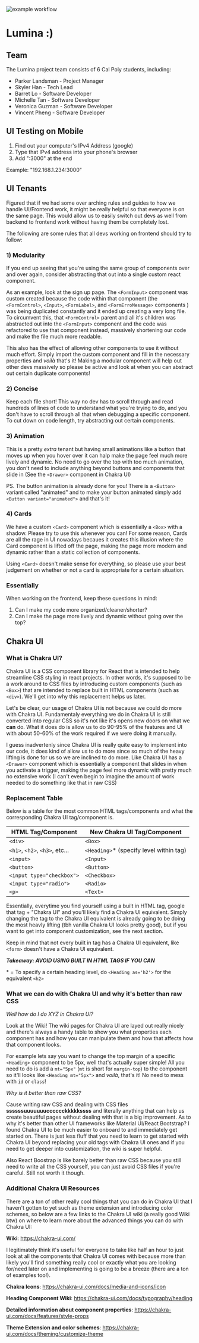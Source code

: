 ![example workflow](https://github.com/hack4impact-calpoly/lumina/blob/actions/.github/workflows/node.js.yml/badge.svg)
# **Lumina :)** 

## **Team**
The Lumina project team consists of 6 Cal Poly students, including:
- Parker Landsman - Project Manager
- Skyler Han - Tech Lead
- Barret Lo - Software Developer
- Michelle Tan - Software Developer
- Veronica Guzman - Software Developer
- Vincent Pheng - Software Developer

## **UI Testing on Mobile**

1) Find out your computer's IPv4 Address (google)
2) Type that IPv4 address into your phone's browser
3) Add ":3000" at the end

Example: "192.168.1.234:3000"

## **UI Tenants**

Figured that if we had some over arching rules and guides to how we handle UI/Frontend work, it might be really helpful so that everyone is on the same page. This would allow us to easily switch out devs as well from backend to frontend work without having them be completely lost.

The following are some rules that all devs working on frontend should try to follow:

### **1) Modularity**

If you end up seeing that you're using the same group of components over and over again, consider abstracting that out into a single custom react component.

As an example, look at the sign up page. The `<FormInput>` component was custom created because the code within that component (the `<FormControl>`, `<Input>`, `<FormLabel>`, and `<FormErroMessage>` components ) was being duplicated constantly and it ended up creating a very long file. To circumvent this, that `<FormControl>` parent and all it's children was abstracted out into the `<FormInput>` component and the code was refactored to use that component instead, massively shortening our code and make the file much more readable.

This also has the effect of allowing other components to use it without much effort. Simply import the custom component and fill in the necessary properties and *voilà* that's it! Making a modular component will help out other devs massively so please be active and look at when you can abstract out certain duplicate components!

### **2) Concise**

Keep each file short! This way no dev has to scroll through and read hundreds of lines of code to understand what you're trying to do, and you don't have to scroll through all that when debugging a specific component. To cut down on code length, try abstracting out certain components.

### **3) Animation**

This is a pretty *extra* tenant but having small animations like a button that moves up when you hover over it can halp make the page feel much more lively and dynamic. No need to go over the top with too much animation, you don't need to include anything beyond buttons and components that slide in (See the `<Drawer>` component in Chakra UI)

PS. The button animation is already done for you! There is a `<Button>` variant called "animated" and to make your button animated simply add `<Button variant="animated">` and that's it!

### **4) Cards**

We have a custom `<Card>` component which is essentially a `<Box>` with a shadow. Please try to use this whenever you can! For some reason, Cards are all the rage in UI nowadays becaues it creates this illusion where the Card component is lifted off the page, making the page more modern and dynamic rather than a static collection of components. 

Using `<Card>` doesn't make sense for everything, so please use your best judgement on whether or not a card is appropriate for a certain situation.

### **Essentially**

When working on the frontend, keep these questions in mind:

1) Can I make my code more organized/cleaner/shorter?
2) Can I make the page more lively and dynamic without going over the top? 

## **Chakra UI**

### **What is Chakra UI?**

Chakra UI is a CSS component library for React that is intended to help streamline CSS styling in react projects. In other words, it's supposed to be a work around to CSS files by introducing custom components (such as `<Box>`) that are intended to replace built in HTML components (such as `<div>`). We'll get into why this replacement helps us later.

Let's be clear, our usage of Chakra UI is not because we could do more with Chakra UI. Fundamentaly everything we do in Chakra UI is still converted into regular CSS so it's not like it's opens new doors on what we **can** do. What it does do is allow us to do 90-95% of the features and UI with about 50-60% of the work required if we were doing it manually. 

I guess inadvertenly since Chakra UI is really quite easy to implement into our code, it does kind of allow us to do more since so much of the heavy lifting is done for us so we are inclined to do more. Like Chakra UI has a `<Drawer>` component which is essentially a component that slides in when you activate a trigger, making the page feel more dynamic with pretty much no extensive work (I can't even begin to imagine the amount of work needed to do something like that in raw CSS)

### **Replacement Table**

Below is a table for the most common HTML tags/components and what the corresponding Chakra UI tag/component is.

| HTML Tag/Component       | New Chakra UI Tag/Component          |
|--------------------------|--------------------------------------|
| `<div>`                   | `<Box>`                               |
| `<h1>`, `<h2>`, `<h3>`, etc... | `<Heading>`* (specify level within tag) |
| `<input>`                  | `<Input>`                              |
| `<button>`                | `<Button>`                            |
| `<input type="checkbox">`  | `<Checkbox>`                          |
| `<input type="radio"> `    | `<Radio>`                              |
| `<p>`                      | `<Text> `                              |

Essentially, everytime you find yourself using a built in HTML tag, google that tag + "Chakra UI" and you'll likely find a Chakra UI equivalent. Simply changing the tag to the Chakra UI equivalent is already going to be doing the most heavly lifting (tbh vanilla Chakra UI looks pretty good), but if you want to get into component customization, see the next section.

Keep in mind that not every built in tag has a Chakra UI equivalent, like `<form>` doesn't have a Chakra UI equivalent.

***Takeaway: AVOID USING BUILT IN HTML TAGS IF YOU CAN***

\* = To specify a certain heading level, do `<Heading as='h2'>` for the equivalent `<h2>`
### **What we can do with Chakra UI and why it's better than raw CSS**

*Well how do I do XYZ in Chakra UI?*

Look at the Wiki! The wiki pages for Chakra UI are layed out really nicely and there's always a handy table to show you what properties each component has and how you can manipulate them and how that affects how that component looks.

For example lets say you want to change the top margin of a specific `<Heading>` component to be 5px, well that's actually super simple! All you need to do is add a `mt="5px"` (`mt` is short for `margin-top`) to the component so it'll looks like `<Heading mt="5px">` and *voilà*, that's it! No need to mess with `id` or `class`!

*Why is it better than raw CSS?*

Cause writing raw CSS and dealing with CSS files **ssssssuuuuuuucccccckkkkkssss** and literally anything that can help us create beautiful pages without dealing with that is a big improvement. As to why it's better than other UI frameworks like Material UI/React Bootstrap? I found Chakra UI to be much easier to onboard to and immediately get started on. There is just less fluff that you need to learn to get started with Chakra UI beyond replacing your old tags with Chakra UI ones and if you need to get deeper into customization, the wiki is super helpful.

Also React Boostrap is like barely better than raw CSS because you still need to write all the CSS yourself, you can just avoid CSS files if you're careful. Still not worth it though.

### **Additional Chakra UI Resources**

There are a ton of other really cool things that you can do in Chakra UI that I haven't gotten to yet such as theme extension and introducing color schemes, so below are a few links to the Chakra UI wiki (a really good Wiki btw) on where to learn more about the advanced things you can do with Chakra UI:

**Wiki**: https://chakra-ui.com/

I legitimately think it's useful for everyone to take like half an hour to just look at all the components that Chakra UI comes with because more than likely you'll find something really cool or exactly what you are looking for/need later on and implementing is going to be a breeze (there are a ton of examples too!).

**Chakra Icons**: https://chakra-ui.com/docs/media-and-icons/icon

**Heading Component Wiki**: https://chakra-ui.com/docs/typography/heading

**Detailed information about component properties**: https://chakra-ui.com/docs/features/style-props

**Theme Extension and color schemes**: https://chakra-ui.com/docs/theming/customize-theme